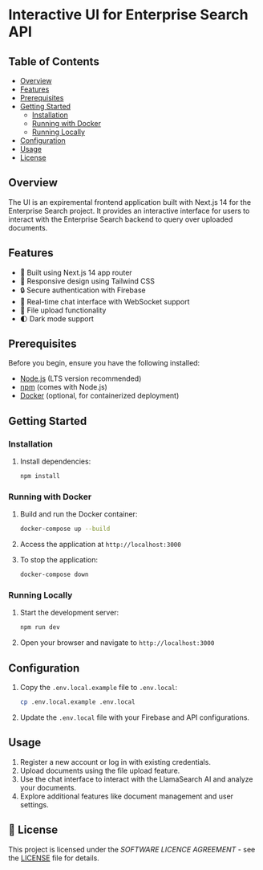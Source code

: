 # Interactive UI for Enterprise Search API

## Table of Contents
- [Overview](#overview)
- [Features](#features)
- [Prerequisites](#prerequisites)
- [Getting Started](#getting-started)
  - [Installation](#installation)
  - [Running with Docker](#running-with-docker)
  - [Running Locally](#running-locally)
- [Configuration](#configuration)
- [Usage](#usage)
- [License](#license)

## Overview

The UI is an expiremental frontend application built with Next.js 14 for the Enterprise Search project. It provides an interactive interface for users to interact with the Enterprise Search backend to query over uploaded documents.

## Features

- 🚀 Built using Next.js 14 app router
- 🎨 Responsive design using Tailwind CSS
- 🔒 Secure authentication with Firebase
- 💬 Real-time chat interface with WebSocket support
- 📁 File upload functionality
- 🌓 Dark mode support

## Prerequisites

Before you begin, ensure you have the following installed:
- [Node.js](https://nodejs.org/) (LTS version recommended)
- [npm](https://www.npmjs.com/) (comes with Node.js)
- [Docker](https://www.docker.com/) (optional, for containerized deployment)

## Getting Started

### Installation

1. Install dependencies:
   ```bash
   npm install
   ```

### Running with Docker

1. Build and run the Docker container:
   ```bash
   docker-compose up --build
   ```

2. Access the application at `http://localhost:3000`

3. To stop the application:
   ```bash
   docker-compose down
   ```

### Running Locally

1. Start the development server:
   ```bash
   npm run dev
   ```

2. Open your browser and navigate to `http://localhost:3000`

## Configuration

1. Copy the `.env.local.example` file to `.env.local`:
   ```bash
   cp .env.local.example .env.local
   ```

2. Update the `.env.local` file with your Firebase and API configurations.

## Usage

1. Register a new account or log in with existing credentials.
2. Upload documents using the file upload feature.
3. Use the chat interface to interact with the LlamaSearch AI and analyze your documents.
4. Explore additional features like document management and user settings.

## 📄 License

This project is licensed under the *SOFTWARE LICENCE AGREEMENT* - see the [LICENSE](../LICENSE) file for details.